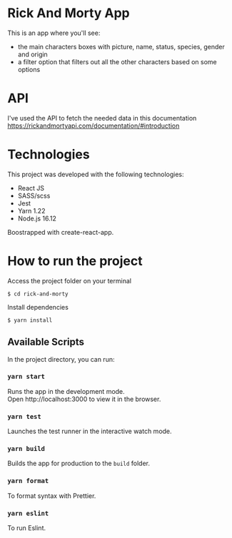 # Rick And Morty App

This is an app where you'll see:

- the main characters boxes with picture, name, status, species, gender and origin
- a filter option that filters out all the other characters based on some options

# API

I've used the API to fetch the needed data in this documentation https://rickandmortyapi.com/documentation/#introduction

# Technologies

This project was developed with the following technologies:

- React JS
- SASS/scss
- Jest
- Yarn 1.22
- Node.js 16.12

Boostrapped with create-react-app.

# How to run the project

Access the project folder on your terminal

```
$ cd rick-and-morty
```

Install dependencies

```
$ yarn install
```

## Available Scripts

In the project directory, you can run:

### `yarn start`

Runs the app in the development mode.\
Open http://localhost:3000 to view it in the browser.

### `yarn test`

Launches the test runner in the interactive watch mode.

### `yarn build`

Builds the app for production to the `build` folder.

### `yarn format`

To format syntax with Prettier.

### `yarn eslint`

To run Eslint.
